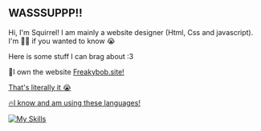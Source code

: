 ## WASSSUPPP!!
Hi, I'm Squirrel! I am mainly a website designer (Html, Css and javascript). I'm 🏳️‍🌈 if you wanted to know :sob: 

Here is some stuff I can brag about :3 

🧽I own the website <a href="https://github.com/5quirre1/Freakybob.site">Freakybob.site!

That's literally it :sob:

🔥I know and am using these languages!

[![My Skills](https://skillicons.dev/icons?i=html,css,js,java)](https://skillicons.dev)
